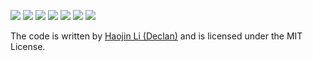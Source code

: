 ![](https://img.shields.io/github/v/release/declan-haojin/vexcode-changeup?include_prereleases)
![](https://img.shields.io/github/license/declan-haojin/vexcode-changeup)
![](https://img.shields.io/github/commit-activity/m/declan-haojin/vexcode_changeup)
![](https://img.shields.io/github/release-date/declan-haojin/vexcode-changeup)
![](https://img.shields.io/github/languages/top/declan-haojin/vexcode-changeup)
![](https://img.shields.io/github/downloads/declan-haojin/vexcode-changeup/total)
![](https://img.shields.io/github/issues/declan-haojin/vexcode-changeup)

The code is written by [Haojin Li (Declan)](https://lihaojin.cn/) and is licensed under the MIT License.
